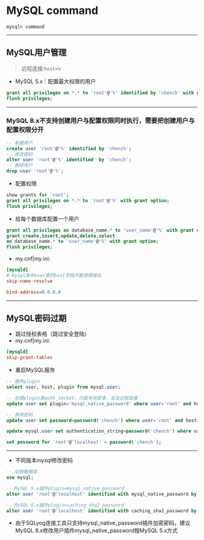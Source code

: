# MySQL command

`mysql> command`

---
## MySQL用户管理
> 远程连接:`host=%`

- MySQL 5.x：配置最大权限的用户
```sql
grant all privileges on *.* to 'root'@'%' identified by 'chench' with grant option;
flush privileges;
```

---
### MySQL 8.x不支持创建用户与配置权限同时执行，需要把创建用户与配置权限分开

```sql
-- 新建用户
create user 'root'@'%' identified by 'chench';
-- 修改密码
alter user 'root'@'%' identified  by 'chench';
-- 删除用户
drop user 'root'@'%';
```

- 配置权限
```sql
show grants for 'root';
grant all privileges on *.* to 'root'@'%' with grant option;
flush privileges;


```

- 给每个数据库配置一个用户
```sql
grant all privileges on database_name.* to 'user_name'@'%' with grant option;
grant create,insert,update,delete,select
on database_name.* to 'user_name'@'%' with grant option;
flush privileges;
```


- my.cnf|my.ini:
```ini
[mysqld]
# mysql库中user表的host字段不能使用域名
skip-name-resolve

bind-address=0.0.0.0
```


---

## MySQL密码过期

- 跳过授权表格（跳过安全登陆）
- my.cnf|my.ini:
```ini
[mysqld]
skip-grant-tables
```
- 重启MySQL服务
```sql
-- 插件plugin
select user, host, plugin from mysql.user;

-- 处理plugin是auth_socket，只能本地登录，无法远程连接
update user set plugin='mysql_native_password' where user='root' and host='localhost';

-- 修改密码
update user set password=password('chench') where user='root' and host='localhost';

update mysql.user set authentication_string=password('chench') where user='root';

set password for 'root'@'localhost' = password('chench');

```

---
- 不同版本mysql修改密码
```sql
-- 切换数据库
use mysql;

-- MySQL 5.x插件plugin=mysql_native_password
alter user 'root'@'localhost' identified with mysql_native_password by 'chench';

-- MySQL 8.x插件plugin=caching_sha2_password
alter user 'root'@'localhost' identified with caching_sha2_password by 'chench';
```

- 由于SQLyog连接工具只支持mysql_native_password插件加密密码，建议MySQL 8.x修改用户插件mysql_native_password按MySQL 5.x方式



